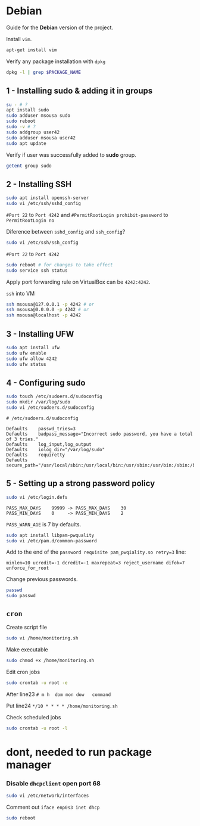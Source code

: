 # Debian

Guide for the **Debian** version of the project.

Install `vim`.

```bash
apt-get install vim
```

Verify any package installation with `dpkg`
```bash
dpkg -l | grep $PACKAGE_NAME
```

## 1 - Installing sudo & adding it in groups

```bash
su - # ?
apt install sudo
sudo adduser msousa sudo
sudo reboot
sudo -v # ?
sudo addgroup user42
sudo adduser msousa user42
sudo apt update
```

Verify if user was successfully added to **sudo** group.
```bash
getent group sudo
```

## 2 - Installing SSH

```bash
sudo apt install openssh-server
sudo vi /etc/ssh/sshd_config
```

`#Port 22` to `Port 4242` and
`#PermitRootLogin prohibit-password` to `PermitRootLogin no`

Diference between `sshd_config` and `ssh_config`?

```bash
sudo vi /etc/ssh/ssh_config
```
`#Port 22` to `Port 4242`

```bash
sudo reboot # for changes to take effect
sudo service ssh status
```
Apply port forwarding rule on VirtualBox can be `4242:4242`.

`ssh` into VM
```bash
ssh msousa@127.0.0.1 -p 4242 # or
ssh msousa@0.0.0.0 -p 4242 # or
ssh msousa@localhost -p 4242
```

## 3 - Installing UFW

```bash
sudo apt install ufw
sudo ufw enable
sudo ufw allow 4242
sudo ufw status
```

## 4 - Configuring sudo

```bash
sudo touch /etc/sudoers.d/sudoconfig
sudo mkdir /var/log/sudo
sudo vi /etc/sudoers.d/sudoconfig
```

`# /etc/sudoers.d/sudoconfig`

```
Defaults    passwd_tries=3
Defaults    badpass_message="Incorrect sudo password, you have a total of 3 tries."
Defaults    log_input,log_output
Defaults    iolog_dir="/var/log/sudo"
Defaults    requiretty
Defaults    secure_path="/usr/local/sbin:/usr/local/bin:/usr/sbin:/usr/bin:/sbin:/bin:/snap/bin"
```

## 5 - Setting up a strong password policy

```bash
sudo vi /etc/login.defs
```

```
PASS_MAX_DAYS    99999 -> PASS_MAX_DAYS    30
PASS_MIN_DAYS    0     -> PASS_MIN_DAYS    2
```

`PASS_WARN_AGE` is 7 by defaults.

```bash
sudo apt install libpam-pwquality
sudo vi /etc/pam.d/common-password
```

Add to the end of the `password requisite pam_pwqiality.so retry=3` line:

```
minlen=10 ucredit=-1 dcredit=-1 maxrepeat=3 reject_username difok=7 enforce_for_root
```

Change previous passwords.

```bash
passwd
sudo passwd
```

## `cron`

Create script file

```bash
sudo vi /home/monitoring.sh
```

Make executable

```bash
sudo chmod +x /home/monitoring.sh
```

Edit cron jobs

```bash
sudo crontab -u root -e
```

After line23 `# m h  dom mon dow   command`

Put line24 `*/10 * * * * /home/monitoring.sh`

Check scheduled jobs

```bash
sudo crontab -u root -l
```

# dont, needed to run package manager
### Disable `dhcpclient` open port 68

```bash
sudo vi /etc/network/interfaces
```

Comment out `iface enp0s3 inet dhcp`

```bash
sudo reboot
```
